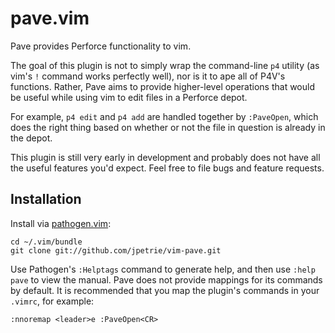 # pave.vim

Pave provides Perforce functionality to vim.

The goal of this plugin is not to simply wrap the command-line `p4` utility (as
vim's `!` command works perfectly well), nor is it to ape all of P4V's functions.
Rather, Pave aims to provide higher-level operations that would be useful
while using vim to edit files in a Perforce depot.

For example, `p4 edit` and `p4 add` are handled together by `:PaveOpen`, which does
the right thing based on whether or not the file in question is already in the
depot.

This plugin is still very early in development and probably does not have all the
useful features you'd expect. Feel free to file bugs and feature requests.

## Installation

Install via [pathogen.vim](https://github.com/tpope/vim-pathogen):

    cd ~/.vim/bundle
    git clone git://github.com/jpetrie/vim-pave.git

Use Pathogen's `:Helptags` command to generate help, and then use `:help pave`
to view the manual. Pave does not provide mappings for its commands by default.
It is recommended that you map the plugin's commands in your `.vimrc`, for example:

    :nnoremap <leader>e :PaveOpen<CR>
